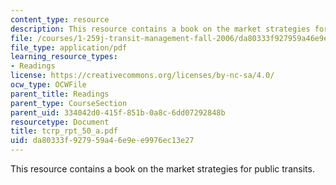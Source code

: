 ```yaml
---
content_type: resource
description: This resource contains a book on the market strategies for public transits.
file: /courses/1-259j-transit-management-fall-2006/da80333f927959a46e9ee9976ec13e27_tcrp_rpt_50_a.pdf
file_type: application/pdf
learning_resource_types:
- Readings
license: https://creativecommons.org/licenses/by-nc-sa/4.0/
ocw_type: OCWFile
parent_title: Readings
parent_type: CourseSection
parent_uid: 334042d0-415f-851b-0a8c-6dd07292848b
resourcetype: Document
title: tcrp_rpt_50_a.pdf
uid: da80333f-9279-59a4-6e9e-e9976ec13e27
---
```

This resource contains a book on the market strategies for public transits.